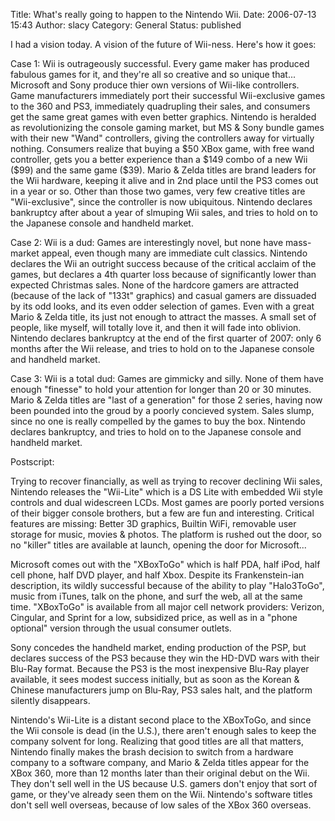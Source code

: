 Title: What's really going to happen to the Nintendo Wii.
Date: 2006-07-13 15:43
Author: slacy
Category: General
Status: published

I had a vision today. A vision of the future of Wii-ness. Here's how it
goes:

Case 1: Wii is outrageously successful. Every game maker has produced
fabulous games for it, and they're all so creative and so unique that...
Microsoft and Sony produce thier own versions of Wii-like controllers.
Game manufacturers immediately port their successful Wii-exclusive games
to the 360 and PS3, immediately quadrupling their sales, and consumers
get the same great games with even better graphics. Nintendo is heralded
as revolutionizing the console gaming market, but MS & Sony bundle games
with their new "Wand" controllers, giving the controllers away for
virtually nothing. Consumers realize that buying a \$50 XBox game, with
free wand controller, gets you a better experience than a \$149 combo of
a new Wii (\$99) and the same game (\$39). Mario & Zelda titles are
brand leaders for the Wii hardware, keeping it alive and in 2nd place
until the PS3 comes out in a year or so. Other than those two games,
very few creative titles are "Wii-exclusive", since the controller is
now ubiquitous. Nintendo declares bankruptcy after about a year of
slmuping Wii sales, and tries to hold on to the Japanese console and
handheld market.

Case 2: Wii is a dud: Games are interestingly novel, but none have
mass-market appeal, even though many are immediate cult classics.
Nintendo declares the Wii an outright success because of the critical
acclaim of the games, but declares a 4th quarter loss because of
significantly lower than expected Christmas sales. None of the hardcore
gamers are attracted (because of the lack of "133t" graphics) and casual
gamers are dissuaded by its odd looks, and its even odder selection of
games. Even with a great Mario & Zelda title, its just not enough to
attract the masses. A small set of people, like myself, will totally
love it, and then it will fade into oblivion. Nintendo declares
bankruptcy at the end of the first quarter of 2007: only 6 months after
the Wii release, and tries to hold on to the Japanese console and
handheld market.

Case 3: Wii is a total dud: Games are gimmicky and silly. None of them
have enough "finesse" to hold your attention for longer than 20 or 30
minutes. Mario & Zelda titles are "last of a generation" for those 2
series, having now been pounded into the groud by a poorly concieved
system. Sales slump, since no one is really compelled by the games to
buy the box. Nintendo declares bankruptcy, and tries to hold on to the
Japanese console and handheld market.

Postscript:

Trying to recover financially, as well as trying to recover declining
Wii sales, Nintendo releases the "Wii-Lite" which is a DS Lite with
embedded Wii style controls and dual widescreen LCDs. Most games are
poorly ported versions of their bigger console brothers, but a few are
fun and interesting. Critical features are missing: Better 3D graphics,
Builtin WiFi, removable user storage for music, movies & photos. The
platform is rushed out the door, so no "killer" titles are available at
launch, opening the door for Microsoft...

Microsoft comes out with the "XBoxToGo" which is half PDA, half iPod,
half cell phone, half DVD player, and half Xbox. Despite its
Frankenstein-ian description, its wildly successful because of the
ability to play "Halo3ToGo", music from iTunes, talk on the phone, and
surf the web, all at the same time. "XBoxToGo" is available from all
major cell network providers: Verizon, Cingular, and Sprint for a low,
subsidized price, as well as in a "phone optional" version through the
usual consumer outlets.

Sony concedes the handheld market, ending production of the PSP, but
declares success of the PS3 because they win the HD-DVD wars with their
Blu-Ray format. Because the PS3 is the most inexpensive Blu-Ray player
available, it sees modest success initially, but as soon as the Korean &
Chinese manufacturers jump on Blu-Ray, PS3 sales halt, and the platform
silently disappears.

Nintendo's Wii-Lite is a distant second place to the XBoxToGo, and since
the Wii console is dead (in the U.S.), there aren't enough sales to keep
the company solvent for long. Realizing that good titles are all that
matters, Nintendo finally makes the brash decision to switch from a
hardware company to a software company, and Mario & Zelda titles appear
for the XBox 360, more than 12 months later than their original debut on
the Wii. They don't sell well in the US because U.S. gamers don't enjoy
that sort of game, or they've already seen them on the Wii. Nintendo's
software titles don't sell well overseas, because of low sales of the
XBox 360 overseas.
